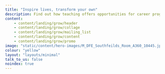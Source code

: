```yaml
---
title: "Inspire lives, transform your own"
description: Find out how teaching offers opportunities for career progression, personal development and ways to increase your pay
content:
    - content/landing/grow/header
    - content/landing/grow/collage
    - content/landing/grow/mailing_list
    - content/landing/grow/content
    - content/landing/grow/promo
image: "static/content/hero-images/M_DFE_Southfeilds_Room_A360_10445.jpg"
colour: "yellow"
layout: "layouts/minimal"
talk_to_us: false
noindex: true
---
```

